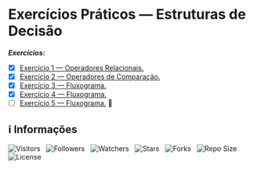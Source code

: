 <!-- Título -->
# Exercícios Práticos — Estruturas de Decisão

***Exercícios:***

* [x] [Exercício 1 — Operadores Relacionais.](https://github.com/Devsgeeknerd/exe-1-ope-rel-exe-pra-est-dec-bas)
* [x] [Exercício 2 — Operadores de Comparação.](https://github.com/Devsgeeknerd/exe-2-ope-com-exe-pra-est-dec-bas)
* [x] [Exercício 3 — Fluxograma.](https://github.com/Devsgeeknerd/exe-3-flu-exe-pra-est-dec-bas)
* [x] [Exercício 4 — Fluxograma.](https://github.com/Devsgeeknerd/exe-4-flu-exe-pra-est-dec-bas)
* [ ] [Exercício 5 — Fluxograma.](https://github.com/Devsgeeknerd/exe-5-flu-exe-pra-est-dec-bas) &#128679;

<!-- Informações -->
## &#8505; Informações

![Visitors](https://api.visitorbadge.io/api/visitors?path=Devsgeeknerd%2Fexe-pra-est-dec-bas&label=Visitantes&labelColor=%23700070&labelStyle=none&countColor=%23000fff&style=plastic&color=%23ffffff "Total de Visitantes")
&nbsp;
![Followers](https://img.shields.io/github/followers/Devsgeeknerd?style=p&label=Seguidores&labelColor=800080&color=000fff "Total de Seguidores")
&nbsp;
![Watchers](https://img.shields.io/github/watchers/Devsgeeknerd/exe-pra-est-dec-bas?style=p&label=Observadores&labelColor=800080&color=000fff "Total de Observadores")
&nbsp;
![Stars](https://img.shields.io/github/stars/Devsgeeknerd/exe-pra-est-dec-bas?style=p&label=Estrelas&labelColor=800080&color=000fff "Total de Estrelas")
&nbsp;
![Forks](https://img.shields.io/github/forks/Devsgeeknerd/exe-pra-est-dec-bas?style=p&label=Bifurcações&labelColor=800080&color=000fff "Total de Bifurcações")
&nbsp;
![Repo Size](https://img.shields.io/github/repo-size/Devsgeeknerd/exe-pra-est-dec-bas?style=p&label=Tamanho&labelColor=800080&color=000fff "Tamanho do Repositório")
&nbsp;
![License](https://img.shields.io/github/license/Devsgeeknerd/exe-pra-est-dec-bas?style=p&label=Licença&labelColor=800080&color=000fff "Licença do Repositório")
